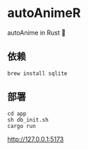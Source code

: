 # autoAnimeR

autoAnime in Rust 🦀️

## 依赖

```
brew install sqlite
```

## 部署

```
cd app
sh db_init.sh
cargo run
```

http://127.0.0.1:5173
